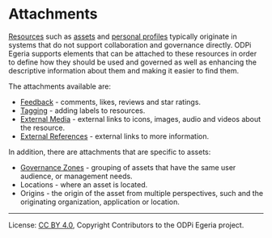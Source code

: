 <!-- SPDX-License-Identifier: CC-BY-4.0 -->
<!-- Copyright Contributors to the ODPi Egeria project. -->

# Attachments

[Resources](../resource.md) such as [assets](../assets) and
[personal profiles](../../../community-profile/docs/concepts/personal-profile.md)
typically originate in systems that do not support collaboration
and governance directly.  ODPi Egeria supports elements
that can be attached to these resources in order to define
how they should be used and governed as well as enhancing the
descriptive information about them and making it easier to find them.

The attachments available are:

* [Feedback](../feedback) - comments, likes, reviews and star ratings.
* [Tagging](tagging.md) - adding labels to resources.
* [External Media](external-media-references.md) - external links to icons, images, audio and videos about the resource.
* [External References](external-references.md) - external links to more information.

In addition, there are attachments that are specific to assets:
* [Governance Zones](../governance-zones) - grouping of assets that have the same user audience, or management needs.
* Locations - where an asset is located.
* Origins - the origin of the asset from multiple perspectives, such and the originating organization, application or location.

----
License: [CC BY 4.0](https://creativecommons.org/licenses/by/4.0/),
Copyright Contributors to the ODPi Egeria project.
